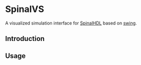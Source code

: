 # SpinalVS
A visualized simulation interface for [SpinalHDL](https://index.scala-lang.org/spinalhdl/spinalhdl) based on [swing](https://index.scala-lang.org/scala/scala-swing).
## Introduction

## Usage
